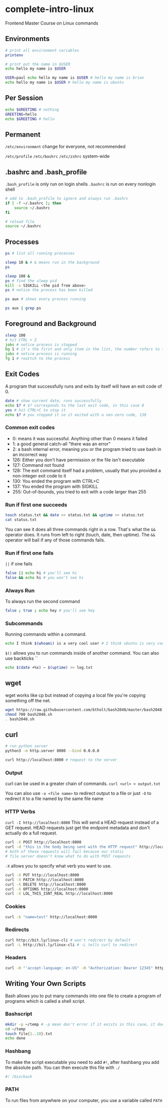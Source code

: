 # complete-intro-linux

Frontend Master Course on Linux commands

## Environments

```bash
# print all environment variables
printenv

# print out the name in $USER
echo hello my name is $USER

USER=paul echo hello my name is $USER # hello my name is brian
echo hello my name is $USER # hello my name is ubuntu
```

## Per Session

```bash
echo $GREETING # nothing
GREETING=hello
echo $GREETING # hello
```

## Permanent

`/etc/environment` change for everyone, not recommended

`/etc/profile` `/etc/bashrc` `/etc/zshrc` system-wide

## .bashrc and .bash_profile

`.bash_profile` is only run on login shells
`.bashrc` is run on every nonlogin shell

```bash
# add to .bash_profile to ignore and always run .bashrc
if [ -f ~/.bashrc ]; then
    source ~/.bashrc
fi
```

```bash
# reload file
source ~/.bashrc
```

## Processes

```bash
ps # list all running processes

sleep 10 & # & means run in the background
ps

sleep 100 &
ps # find the sleep pid
kill -s SIGKILL <the pid from above>
ps # notice the process has been killed

ps aux # shows every process running

ps aux | grep ps
```

## Foreground and Background

```bash
sleep 100
# hit CTRL + Z
jobs # notice process is stopped
bg 1 # it's the first and only item in the list, the number refers to that
jobs # notice process is running
fg 1 # reattch to the process
```

## Exit Codes

A program that successfully runs and exits by itself will have an exit code of 0.

```bash
date # show current date, runs successfully
echo $? # $? corresponds to the last exit code, in this case 0
yes # hit CTRL+C to stop it
echo $? # you stopped it so it exited with a non-zero code, 130
```

### Common exit codes

- 0: means it was successful. Anything other than 0 means it failed
- 1: a good general catch-all "there was an error"
- 2: a bash internal error, meaning you or the program tried to use bash in an incorrect way
- 126: Either you don't have permission or the file isn't executable
- 127: Command not found
- 128: The exit command itself had a problem, usually that you provided a non-integer exit code to it
- 130: You ended the program with CTRL+C
- 137: You ended the program with SIGKILL
- 255: Out-of-bounds, you tried to exit with a code larger than 255

### Run if first one succeeds

```bash
touch status.txt && date >> status.txt && uptime >> status.txt
cat status.txt
```

You can see it does all three commands right in a row. That's what the `&&` operator does. It runs from left to right (touch, date, then uptime). The `&&` operator will bail if any of those commands fails.

### Run if first one fails

`||` if one fails

```bash
false || echo hi # you'll see hi
false && echo hi # you won't see hi
```

### Always Run

To always run the second command

```bash
false ; true ; echo hey # you'll see hey
```

### Subcommands

Running commands within a command.

```bash
echo I think $(whoami) is a very cool user # I think ubuntu is very cool
```

`$()` allows you to run commands inside of another command. You can also use backticks ``

```bash
echo $(date +%x) – $(uptime) >> log.txt
```

## wget

wget works like cp but instead of copying a local file you're copying something off the net.

```bash
wget https://raw.githubusercontent.com/btholt/bash2048/master/bash2048.sh
chmod 700 bash2048.sh
. bash2048.sh
```

## curl

```bash
# run python server
python3 -m http.server 8000 --bind 0.0.0.0 

curl http://localhost:8000 # request to the server
```

### Output

curl can be used in a greater chain of commands.
`curl <url> > output.txt`

You can also use `-o <file name>` to redirect output to a file or just `-O` to redirect it to a file named by the same file name

### HTTP Verbs

`curl -I http://localhost:8000`
This will send a HEAD request instead of a GET request. HEAD requests just get the endpoint metadata and don't actually do a full request.

```bash
curl -X POST http://localhost:8000
curl -d "this is the body being sent with the HTTP request" http://localhost:8000
# both of these requests will fail because our static
# file server doesn't know what to do with POST requests
```

`-X` allows you to specify what verb you want to use.

```bash
curl -X PUT http://localhost:8000
curl -X PATCH http://localhost:8000
curl -X DELETE http://localhost:8000
curl -X OPTIONS http://localhost:8000
curl -X LOL_THIS_ISNT_REAL http://localhost:8000
```

### Cookies

```bash
curl -b "name=test" http://localhost:8000
```

### Redirects

```bash
curl http://bit.ly/linux-cli # won't redirect by default
curl -L http://bit.ly/linux-cli # -L tells curl to redirect
```

### Headers

```bash
curl -H "'accept-language: en-US" -H "Authorization: Bearer 12345" http://localhost:8000 # multiple headers
```

## Writing Your Own Scripts

 Bash allows you to put many commands into one file to create a program of programs which is called a shell script.

### Bashscript

```bash
mkdir -p ~/temp # -p mean don't error if it exists in this case, it does other things too
cd ~/temp
touch file{1..10}.txt
echo done
```

### Hashbang

To make the script executable you need to add `#!`, after hashbang you add the absolute path.
You can then execute this file with `./`

```bash
#! /bin/bash
```

### PATH
To run files from anywhere on your computer, you use a variable called `PATH`
